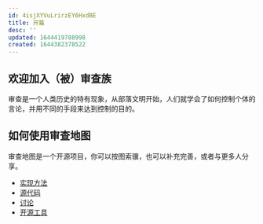 ```yaml
---
id: 4isjXYVuLrirzEY6HxdBE
title: 开篇
desc: ''
updated: 1644419788998
created: 1644382378522
---
```

## 欢迎加入（被）审查族

审查是一个人类历史的特有现象，从部落文明开始，人们就学会了如何控制个体的言论，并用不同的手段来达到控制的目的。


## 如何使用审查地图

审查地图是一个开源项目，你可以按图索骥，也可以补充完善，或者与更多人分享。

- [实现方法](https://link.dendron.so/6b25)
- [源代码](https://link.dendron.so/6b24)
- [讨论](https://link.dendron.so/6b23)
- [开源工具](https://wiki.dendron.so/)
